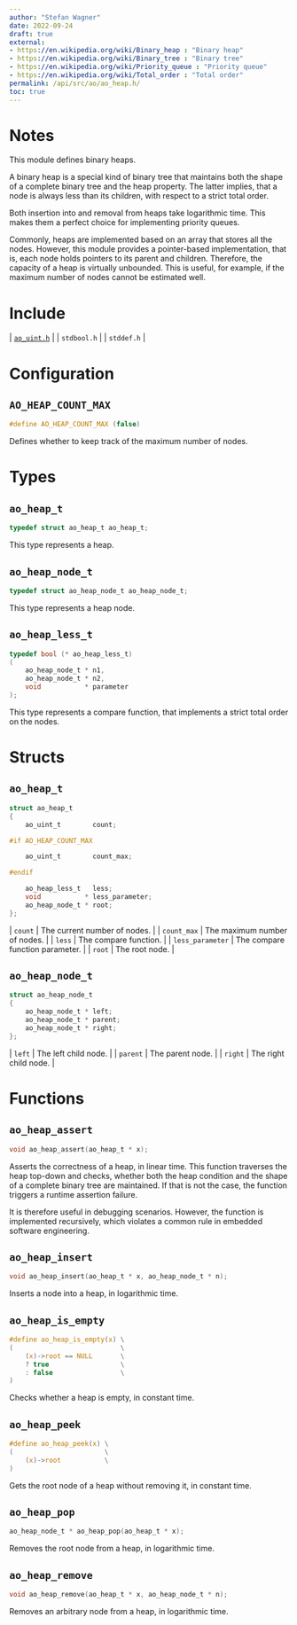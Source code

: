 ```yaml
---
author: "Stefan Wagner"
date: 2022-09-24
draft: true
external:
- https://en.wikipedia.org/wiki/Binary_heap : "Binary heap"
- https://en.wikipedia.org/wiki/Binary_tree : "Binary tree"
- https://en.wikipedia.org/wiki/Priority_queue : "Priority queue"
- https://en.wikipedia.org/wiki/Total_order : "Total order"
permalink: /api/src/ao/ao_heap.h/
toc: true
---
```


# Notes

This module defines binary heaps.

A binary heap is a special kind of binary tree that maintains both the shape of a complete binary tree and the heap property. The latter implies, that a node is always less than its children, with respect to a strict total order.

Both insertion into and removal from heaps take logarithmic time. This makes them a perfect choice for implementing priority queues.

Commonly, heaps are implemented based on an array that stores all the nodes. However, this module provides a pointer-based implementation, that is, each node holds pointers to its parent and children. Therefore, the capacity of a heap is virtually unbounded. This is useful, for example, if the maximum number of nodes cannot be estimated well.

# Include

| [`ao_uint.h`](ao_uint.h.md) |
| `stdbool.h` |
| `stddef.h` |

# Configuration

## `AO_HEAP_COUNT_MAX`

```c
#define AO_HEAP_COUNT_MAX (false)
```

Defines whether to keep track of the maximum number of nodes.

# Types

## `ao_heap_t`

```c
typedef struct ao_heap_t ao_heap_t;
```

This type represents a heap.

## `ao_heap_node_t`

```c
typedef struct ao_heap_node_t ao_heap_node_t;
```

This type represents a heap node.

## `ao_heap_less_t`

```c
typedef bool (* ao_heap_less_t)
(
    ao_heap_node_t * n1,
    ao_heap_node_t * n2,
    void           * parameter
);
```

This type represents a compare function, that implements a strict total order on the nodes.

# Structs

## `ao_heap_t`

```c
struct ao_heap_t
{
    ao_uint_t        count;

#if AO_HEAP_COUNT_MAX

    ao_uint_t        count_max;

#endif

    ao_heap_less_t   less;
    void           * less_parameter;
    ao_heap_node_t * root;
};
```

| `count` | The current number of nodes. |
| `count_max` | The maximum number of nodes. |
| `less` | The compare function. |
| `less_parameter` | The compare function parameter. |
| `root` | The root node. |

## `ao_heap_node_t`

```c
struct ao_heap_node_t
{
    ao_heap_node_t * left;
    ao_heap_node_t * parent;
    ao_heap_node_t * right;
};
```

| `left` | The left child node. |
| `parent` | The parent node. |
| `right` | The right child node. |

# Functions

## `ao_heap_assert`

```c
void ao_heap_assert(ao_heap_t * x);
```

Asserts the correctness of a heap, in linear time. This function traverses the heap top-down and checks, whether both the heap condition and the shape of a complete binary tree are maintained. If that is not the case, the function triggers a runtime assertion failure.

It is therefore useful in debugging scenarios. However, the function is implemented recursively, which violates a common rule in embedded software engineering.

## `ao_heap_insert`

```c
void ao_heap_insert(ao_heap_t * x, ao_heap_node_t * n);
```

Inserts a node into a heap, in logarithmic time.

## `ao_heap_is_empty`

```c
#define ao_heap_is_empty(x) \
(                           \
    (x)->root == NULL       \
    ? true                  \
    : false                 \
)
```

Checks whether a heap is empty, in constant time.

## `ao_heap_peek`

```c
#define ao_heap_peek(x) \
(                       \
    (x)->root           \
)
```

Gets the root node of a heap without removing it, in constant time.

## `ao_heap_pop`

```c
ao_heap_node_t * ao_heap_pop(ao_heap_t * x);
```

Removes the root node from a heap, in logarithmic time.

## `ao_heap_remove`

```c
void ao_heap_remove(ao_heap_t * x, ao_heap_node_t * n);
```

Removes an arbitrary node from a heap, in logarithmic time.
